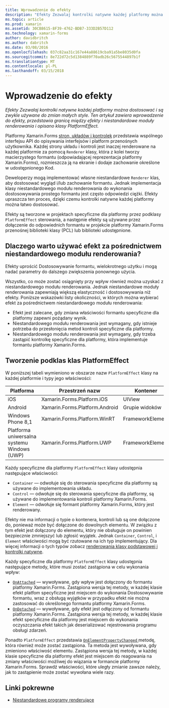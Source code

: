 ```yaml
---
title: Wprowadzenie do efekty
description: "Efekty Zezwalaj kontrolki natywne każdej platformy można dostosować i są zwykle używane do zmian małych style. Ten artykuł zawiera wprowadzenie do efekty, przedstawia granicę między efekty i niestandardowe moduły renderowania i opisano klasy PlatformEffect."
ms.topic: article
ms.prod: xamarin
ms.assetid: 30CB8615-8F39-4762-BDB7-333D2B57D112
ms.technology: xamarin-forms
author: davidbritch
ms.author: dabritch
ms.date: 03/08/2016
ms.openlocfilehash: 037c82aa31c167e44a88619cba91a5be8035d0fa
ms.sourcegitcommit: 8e722d72c5d1384889f70adb26c5675544897b1f
ms.translationtype: MT
ms.contentlocale: pl-PL
ms.lasthandoff: 03/15/2018
---
```

# <a name="introduction-to-effects"></a>Wprowadzenie do efekty

_Efekty Zezwalaj kontrolki natywne każdej platformy można dostosować i są zwykle używane do zmian małych style. Ten artykuł zawiera wprowadzenie do efekty, przedstawia granicę między efekty i niestandardowe moduły renderowania i opisano klasy PlatformEffect._

Platformy Xamarin.Forms [stron, układów i kontrolek](~/xamarin-forms/user-interface/controls/index.md) przedstawia wspólnego interfejsu API do opisywania interfejsów i platform przenośnych użytkownika. Każdej strony układu i kontroli jest inaczej renderowane na każdej platformie za pomocą `Renderer` klasy, która z kolei tworzy macierzystego formantu (odpowiadającej reprezentacja platformy Xamarin.Forms), rozmieszcza ją na ekranie i dodaje zachowanie określone w udostępnionego Kod.

Deweloperzy mogą implementować własne niestandardowe `Renderer` klas, aby dostosować wygląd i/lub zachowanie formantu. Jednak implementacja klasy niestandardowego modułu renderowania do wykonania dostosowywania prostego formantu jest często odpowiedzi ciężki. Efekty upraszcza ten proces, dzięki czemu kontrolki natywne każdej platformy można łatwo dostosować.

Efekty są tworzone w projektach specyficzne dla platformy przez podklasy `PlatformEffect` sterowania, a następnie efekty są używane przez dołączenie do odpowiednich formantu w projekcie platformy Xamarin.Forms przenośnej biblioteki klasy (PCL) lub biblioteki udostępnione.

## <a name="why-use-an-effect-over-a-custom-renderer"></a>Dlaczego warto używać efekt za pośrednictwem niestandardowego modułu renderowania?

Efekty uprościć Dostosowywanie formantu, wielokrotnego użytku i mogą nadać parametry do dalszego zwiększenia ponownego użycia.

Wszystko, co może zostać osiągnięty przy wpływ również można uzyskać z niestandardowego modułu renderowania. Jednak niestandardowe moduły renderowania zapewniają większą elastyczność i dostosowywania niż efekty. Poniższe wskazówki listy okoliczności, w których można wybierać efekt za pośrednictwem niestandardowego modułu renderowania:

- Efekt jest zalecane, gdy zmiana właściwości formantu specyficzne dla platformy zapewni pożądany wynik.
- Niestandardowego modułu renderowania jest wymagany, gdy istnieje potrzeba do przesłonięcia metod kontroli specyficzne dla platformy.
- Niestandardowego modułu renderowania jest wymagany, gdy trzeba zastąpić kontrolkę specyficzne dla platformy, która implementuje formantu platformy Xamarin.Forms.

## <a name="subclassing-the-platformeffect-class"></a>Tworzenie podklas klas PlatformEffect

W poniższej tabeli wymieniono w obszarze nazw `PlatformEffect` klasy na każdej platformie i typy jego właściwości:

|Platforma|Przestrzeń nazw|Kontener|Formant|
|--- |--- |--- |--- |
|iOS|Xamarin.Forms.Platform.iOS|UIView|UIView|
|Android|Xamarin.Forms.Platform.Android|Grupie widoków|Widok|
|Windows Phone 8,1|Xamarin.Forms.Platform.WinRT|FrameworkElement|FrameworkElement|
|Platforma uniwersalna systemu Windows (UWP)|Xamarin.Forms.Platform.UWP|FrameworkElement|FrameworkElement|

Każdy specyficzne dla platformy `PlatformEffect` klasy udostępnia następujące właściwości:

- `Container` — odwołuje się do sterowania specyficzne dla platformy są używane do implementowania układu.
- `Control` — odwołuje się do sterowania specyficzne dla platformy, są używane do implementowania kontroli platformy Xamarin.Forms.
- `Element` — odwołuje się formant platformy Xamarin.Forms, który jest renderowany.

Efekty nie ma informacji o typie o kontenera, kontroli lub są one dołączone do, ponieważ może być dołączone do dowolnych elementu. W związku z tym efekt jest dołączony do elementu, który nie obsługuje on powinien bezpiecznie zmniejszyć lub zgłosić wyjątek. Jednak `Container`, `Control`, i `Element` właściwości mogą być rzutowane na ich typ implementujący. Dla więcej informacji o tych typów zobacz [renderowania klasy podstawowej i kontrolki natywne](~/xamarin-forms/app-fundamentals/custom-renderer/renderers.md).

Każdy specyficzne dla platformy `PlatformEffect` klasy udostępnia następujące metody, które musi zostać zastąpiona w celu wykonania wpływ:

- [`OnAttached`](https://developer.xamarin.com/api/member/Xamarin.Forms.Effect.OnAttached()/) — wywoływane, gdy wpływ jest dołączony do formantu platformy Xamarin.Forms. Zastąpiona wersja tej metody, w każdej klasie efekt platfom specyficzne jest miejscem do wykonania Dostosowywanie formantu, wraz z obsługą wyjątków w przypadku efekt nie można zastosować do określonego formantu platformy Xamarin.Forms.
- [`OnDetached`](https://developer.xamarin.com/api/member/Xamarin.Forms.Effect.OnDetached()/) — wywoływane, gdy efekt jest odłączony od formantu platformy Xamarin.Forms. Zastąpiona wersja tej metody, w każdej klasie efekt specyficzne dla platformy jest miejscem do wykonania oczyszczania efekt takich jak deserializować rejestrowania programu obsługi zdarzeń.

Ponadto `PlatformEffect` przedstawia [ `OnElementPropertyChanged` ](https://developer.xamarin.com/api/member/Xamarin.Forms.PlatformEffect%3CTContainer,TControl%3E.OnElementPropertyChanged/p/System.ComponentModel.PropertyChangedEventArgs/) metodę, która również może zostać zastąpiona. Ta metoda jest wywoływana, gdy zmieniono właściwość elementu. Zastąpiona wersja tej metody, w każdej klasie specyficzne dla platformy efekt jest miejscem do reagowania na zmiany właściwości możliwej do wiązania w formancie platformy Xamarin.Forms. Sprawdź właściwości, które uległy zmianie zawsze należy, jak to zastąpienie może zostać wywołana wiele razy.


## <a name="related-links"></a>Linki pokrewne

- [Niestandardowe programy renderujące](~/xamarin-forms/app-fundamentals/custom-renderer/index.md)
